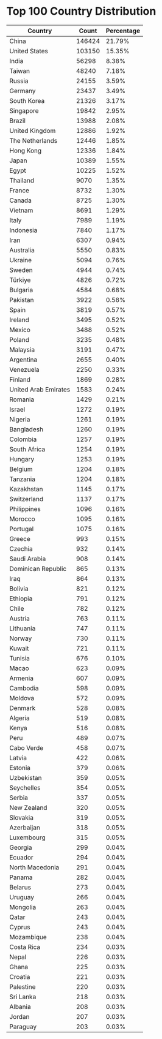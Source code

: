 # Top 100 Country Distribution
| Country | Count | Percentage |
|----|----|----|
| China | 146424 | 21.79% |
| United States | 103150 | 15.35% |
| India | 56298 | 8.38% |
| Taiwan | 48240 | 7.18% |
| Russia | 24155 | 3.59% |
| Germany | 23437 | 3.49% |
| South Korea | 21326 | 3.17% |
| Singapore | 19842 | 2.95% |
| Brazil | 13988 | 2.08% |
| United Kingdom | 12886 | 1.92% |
| The Netherlands | 12446 | 1.85% |
| Hong Kong | 12336 | 1.84% |
| Japan | 10389 | 1.55% |
| Egypt | 10225 | 1.52% |
| Thailand | 9070 | 1.35% |
| France | 8732 | 1.30% |
| Canada | 8725 | 1.30% |
| Vietnam | 8691 | 1.29% |
| Italy | 7989 | 1.19% |
| Indonesia | 7840 | 1.17% |
| Iran | 6307 | 0.94% |
| Australia | 5550 | 0.83% |
| Ukraine | 5094 | 0.76% |
| Sweden | 4944 | 0.74% |
| Türkiye | 4826 | 0.72% |
| Bulgaria | 4584 | 0.68% |
| Pakistan | 3922 | 0.58% |
| Spain | 3819 | 0.57% |
| Ireland | 3495 | 0.52% |
| Mexico | 3488 | 0.52% |
| Poland | 3235 | 0.48% |
| Malaysia | 3191 | 0.47% |
| Argentina | 2655 | 0.40% |
| Venezuela | 2250 | 0.33% |
| Finland | 1869 | 0.28% |
| United Arab Emirates | 1583 | 0.24% |
| Romania | 1429 | 0.21% |
| Israel | 1272 | 0.19% |
| Nigeria | 1261 | 0.19% |
| Bangladesh | 1260 | 0.19% |
| Colombia | 1257 | 0.19% |
| South Africa | 1254 | 0.19% |
| Hungary | 1253 | 0.19% |
| Belgium | 1204 | 0.18% |
| Tanzania | 1204 | 0.18% |
| Kazakhstan | 1145 | 0.17% |
| Switzerland | 1137 | 0.17% |
| Philippines | 1096 | 0.16% |
| Morocco | 1095 | 0.16% |
| Portugal | 1075 | 0.16% |
| Greece | 993 | 0.15% |
| Czechia | 932 | 0.14% |
| Saudi Arabia | 908 | 0.14% |
| Dominican Republic | 865 | 0.13% |
| Iraq | 864 | 0.13% |
| Bolivia | 821 | 0.12% |
| Ethiopia | 791 | 0.12% |
| Chile | 782 | 0.12% |
| Austria | 763 | 0.11% |
| Lithuania | 747 | 0.11% |
| Norway | 730 | 0.11% |
| Kuwait | 721 | 0.11% |
| Tunisia | 676 | 0.10% |
| Macao | 623 | 0.09% |
| Armenia | 607 | 0.09% |
| Cambodia | 598 | 0.09% |
| Moldova | 572 | 0.09% |
| Denmark | 528 | 0.08% |
| Algeria | 519 | 0.08% |
| Kenya | 516 | 0.08% |
| Peru | 489 | 0.07% |
| Cabo Verde | 458 | 0.07% |
| Latvia | 422 | 0.06% |
| Estonia | 379 | 0.06% |
| Uzbekistan | 359 | 0.05% |
| Seychelles | 354 | 0.05% |
| Serbia | 337 | 0.05% |
| New Zealand | 320 | 0.05% |
| Slovakia | 319 | 0.05% |
| Azerbaijan | 318 | 0.05% |
| Luxembourg | 315 | 0.05% |
| Georgia | 299 | 0.04% |
| Ecuador | 294 | 0.04% |
| North Macedonia | 291 | 0.04% |
| Panama | 282 | 0.04% |
| Belarus | 273 | 0.04% |
| Uruguay | 266 | 0.04% |
| Mongolia | 263 | 0.04% |
| Qatar | 243 | 0.04% |
| Cyprus | 243 | 0.04% |
| Mozambique | 238 | 0.04% |
| Costa Rica | 234 | 0.03% |
| Nepal | 226 | 0.03% |
| Ghana | 225 | 0.03% |
| Croatia | 221 | 0.03% |
| Palestine | 220 | 0.03% |
| Sri Lanka | 218 | 0.03% |
| Albania | 208 | 0.03% |
| Jordan | 207 | 0.03% |
| Paraguay | 203 | 0.03% |
